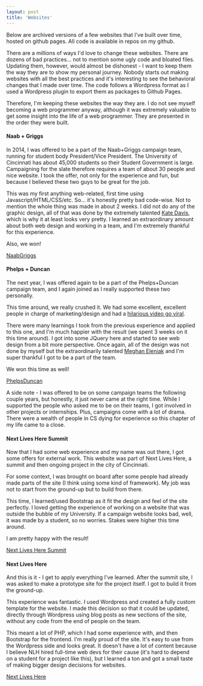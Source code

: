 ```yaml
---
layout: post
title: 'Websites'
---
```


Below are archived versions of a few websites that I've built over time, hosted on github pages. All code is available in repos on my github.

There are a millions of ways I'd love to change these websites. There are dozens of bad practices... not to mention some ugly code and bloated files. Updating them, however, would almost be dishonest - I want to keep them the way they are to show my personal journey. Nobody starts out making websites with all the best practices and it's interesting to see the behavioral changes that I made over time. The code follows a Wordpress format as I used a Wordpress plugin to export them as packages to Github Pages.

Therefore, I'm keeping these websites the way they are. I do not see myself becoming a web programmer anyway, although it was extremely valuable to get some insight into the life of a web programmer. They are presented in the order they were built.

#### Naab + Griggs

In 2014, I was offered to be a part of the Naab+Griggs campaign team, running for student body President/Vice President. The University of Cincinnati has about 45,000 students so their Student Government is large. Campaigning for the slate therefore requires a team of about 30 people and nice website. I took the offer, not only for the experience and fun, but because I believed these two guys to be great for the job.

This was my first anything web-related, first time using Javascript/HTML/CSS/etc. So... it's honestly pretty bad code-wise. Not to mention the whole thing was made in about 2 weeks. I did not do any of the graphic design, all of that was done by the extremely talented [Kate Davis](davis2kh@gmail.com), which is why it at least looks very pretty. I learned an extraordinary amount about both web design and working in a team, and I'm extremely thankful for this experience.

Also, we won!

[NaabGriggs](https://santacml.github.io/naabgriggs/)

#### Phelps + Duncan

The next year, I was offered again to be a part of the Phelps+Duncan campaign team, and I again joined as I really supported these two personally.

This time around, we really crushed it. We had some excellent, excellent people in charge of marketing/design and had a [hilarious video go viral](https://www.youtube.com/watch?v=KbZHIuTrM5c).

There were many learnings I took from the previous experience and applied to this one, and I'm much happier with the result (we spent 3 weeks on it this time around). I got into some JQuery here and started to see web design from a bit more perspective. Once again, all of the design was not done by myself but the extraordinarily talented [Meghan Eleniak](eleniama@mail.uc.edu) and I'm super thankful I got to be a part of the team.

We won this time as well!

[PhelpsDuncan](https://santacml.github.io/phelpsduncan/)

A side note - I was offered to be on some campaign teams the following couple years, but honestly, it just never came at the right time. While I supported the people who asked me to be on their teams, I got involved in other projects or internships. Plus, campaigns come with a lot of drama. There were a wealth of people in CS dying for experience so this chapter of my life came to a close.

#### Next Lives Here Summit

Now that I had some web experience and my name was out there, I got some offers for external work. This website was part of Next Lives Here, a summit and then ongoing project in the city of Cincinnati.

For some context, I was brought on board after some people had already made parts of the site (I think using some kind of framework). My job was not to start from the ground-up but to build from there.

This time, I learned/used Bootstrap as it fit the design and feel of the site perfectly. I loved getting the experience of working on a website that was outside the bubble of my University. If a campaign website looks bad, well, it was made by a student, so no worries. Stakes were higher this time around.

I am pretty happy with the result!

[Next Lives Here Summit](https://santacml.github.io/nextlivesheresummit/)

#### Next Lives Here

And this is it - I get to apply everything I've learned. After the summit site, I was asked to make a prototype site for the project itself. I got to build it from the ground-up.

This experience was fantastic. I used Wordpress and created a fully custom template for the website. I made this decision so that it could be updated, directly through Wordpress using blog posts as new sections of the site, without any code from the end of people on the team.

This meant a lot of PHP, which I had some experience with, and then Bootstrap for the frontend. I'm really proud of the site. It's easy to use from the Wordpress side and looks great. It doesn't have a lot of content because I believe NLH hired full-time web devs for their cause (it's hard to depend on a student for a project like this), but I learned a ton and got a small taste of making bigger design decisions for websites.

[Next Lives Here](https://santacml.github.io/nextliveshere/)
